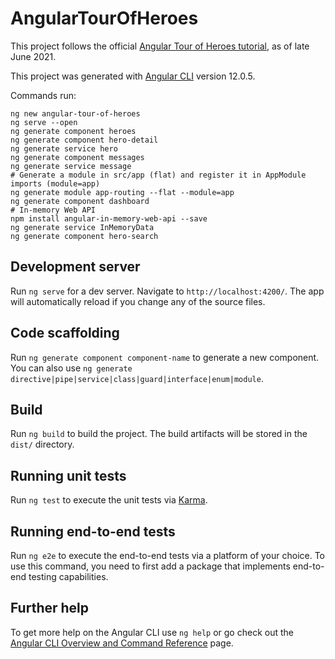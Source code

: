 # AngularTourOfHeroes

This project follows the official [Angular Tour of Heroes tutorial](https://angular.io/tutorial), as of late June 2021.

This project was generated with [Angular CLI](https://github.com/angular/angular-cli) version 12.0.5.

Commands run:

```
ng new angular-tour-of-heroes
ng serve --open
ng generate component heroes
ng generate component hero-detail
ng generate service hero
ng generate component messages
ng generate service message
# Generate a module in src/app (flat) and register it in AppModule imports (module=app)
ng generate module app-routing --flat --module=app
ng generate component dashboard
# In-memory Web API
npm install angular-in-memory-web-api --save
ng generate service InMemoryData
ng generate component hero-search
```

## Development server

Run `ng serve` for a dev server. Navigate to `http://localhost:4200/`. The app will automatically reload if you change any of the source files.

## Code scaffolding

Run `ng generate component component-name` to generate a new component. You can also use `ng generate directive|pipe|service|class|guard|interface|enum|module`.

## Build

Run `ng build` to build the project. The build artifacts will be stored in the `dist/` directory.

## Running unit tests

Run `ng test` to execute the unit tests via [Karma](https://karma-runner.github.io).

## Running end-to-end tests

Run `ng e2e` to execute the end-to-end tests via a platform of your choice. To use this command, you need to first add a package that implements end-to-end testing capabilities.

## Further help

To get more help on the Angular CLI use `ng help` or go check out the [Angular CLI Overview and Command Reference](https://angular.io/cli) page.
